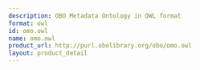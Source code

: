 ```yaml
---
description: OBO Metadata Ontology in OWL format
format: owl
id: omo.owl
name: omo.owl
product_url: http://purl.obolibrary.org/obo/omo.owl
layout: product_detail
---
```

